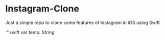 # Instagram-Clone
Just a simple repo to clone some features of Instagram in iOS using Swift

'''swift
  var temp: String
